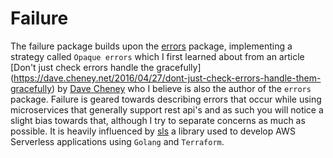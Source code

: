 # Failure
The failure package builds upon the [errors](https://github.com/pkg/errors) 
package, implementing a strategy called ``Opaque errors`` which I first learned 
about from an article [Don't just check errors handle the gracefully]
(https://dave.cheney.net/2016/04/27/dont-just-check-errors-handle-them-gracefully)
by [Dave Cheney](https://dave.cheney.net) who I believe is also the author of the `errors` package. 
Failure is geared towards describing errors that occur while using 
microservices that generally support rest api's and as such you will notice 
a slight bias towards that, although I try to separate concerns as much as 
possible. It is heavily influenced by [sls](https://github.com/rsb/sls) a 
library used to develop AWS Serverless applications using `Golang` and 
`Terraform`. 

